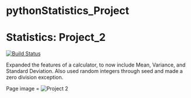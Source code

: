 # pythonStatistics_Project
# Statistics: Project_2
[![Build Status](https://www.travis-ci.com/ajnjit/Project_1.svg?branch=Project_2)](https://www.travis-ci.com/ajnjit/Project_1)

Expanded the features of a calculator, to now include Mean, Variance, and Standard Deviation. Also used random integers through seed and made a zero division exception.

Page image = ![Project 2](https://user-images.githubusercontent.com/85362067/125721386-c41e70cb-12a2-4971-8656-d5e46f349500.png)





